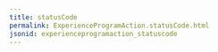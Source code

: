 ```yaml
---
title: statusCode
permalink: ExperienceProgramAction.statusCode.html
jsonid: experienceprogramaction_statuscode
---
```

